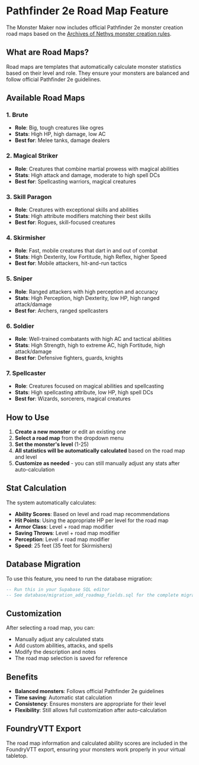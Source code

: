 # Pathfinder 2e Road Map Feature

The Monster Maker now includes official Pathfinder 2e monster creation road maps based on the [Archives of Nethys monster creation rules](https://2e.aonprd.com/Rules.aspx?ID=2874).

## What are Road Maps?

Road maps are templates that automatically calculate monster statistics based on their level and role. They ensure your monsters are balanced and follow official Pathfinder 2e guidelines.

## Available Road Maps

### 1. Brute
- **Role**: Big, tough creatures like ogres
- **Stats**: High HP, high damage, low AC
- **Best for**: Melee tanks, damage dealers

### 2. Magical Striker
- **Role**: Creatures that combine martial prowess with magical abilities
- **Stats**: High attack and damage, moderate to high spell DCs
- **Best for**: Spellcasting warriors, magical creatures

### 3. Skill Paragon
- **Role**: Creatures with exceptional skills and abilities
- **Stats**: High attribute modifiers matching their best skills
- **Best for**: Rogues, skill-focused creatures

### 4. Skirmisher
- **Role**: Fast, mobile creatures that dart in and out of combat
- **Stats**: High Dexterity, low Fortitude, high Reflex, higher Speed
- **Best for**: Mobile attackers, hit-and-run tactics

### 5. Sniper
- **Role**: Ranged attackers with high perception and accuracy
- **Stats**: High Perception, high Dexterity, low HP, high ranged attack/damage
- **Best for**: Archers, ranged spellcasters

### 6. Soldier
- **Role**: Well-trained combatants with high AC and tactical abilities
- **Stats**: High Strength, high to extreme AC, high Fortitude, high attack/damage
- **Best for**: Defensive fighters, guards, knights

### 7. Spellcaster
- **Role**: Creatures focused on magical abilities and spellcasting
- **Stats**: High spellcasting attribute, low HP, high spell DCs
- **Best for**: Wizards, sorcerers, magical creatures

## How to Use

1. **Create a new monster** or edit an existing one
2. **Select a road map** from the dropdown menu
3. **Set the monster's level** (1-25)
4. **All statistics will be automatically calculated** based on the road map and level
5. **Customize as needed** - you can still manually adjust any stats after auto-calculation

## Stat Calculation

The system automatically calculates:
- **Ability Scores**: Based on level and road map recommendations
- **Hit Points**: Using the appropriate HP per level for the road map
- **Armor Class**: Level + road map modifier
- **Saving Throws**: Level + road map modifier
- **Perception**: Level + road map modifier
- **Speed**: 25 feet (35 feet for Skirmishers)

## Database Migration

To use this feature, you need to run the database migration:

```sql
-- Run this in your Supabase SQL editor
-- See database/migration_add_roadmap_fields.sql for the complete migration
```

## Customization

After selecting a road map, you can:
- Manually adjust any calculated stats
- Add custom abilities, attacks, and spells
- Modify the description and notes
- The road map selection is saved for reference

## Benefits

- **Balanced monsters**: Follows official Pathfinder 2e guidelines
- **Time saving**: Automatic stat calculation
- **Consistency**: Ensures monsters are appropriate for their level
- **Flexibility**: Still allows full customization after auto-calculation

## FoundryVTT Export

The road map information and calculated ability scores are included in the FoundryVTT export, ensuring your monsters work properly in your virtual tabletop. 
